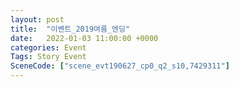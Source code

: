 ```yaml
---
layout: post
title:  "이벤트_2019여름_엔딩"
date:   2022-01-03 11:00:00 +0000
categories: Event
Tags: Story Event
SceneCode: ["scene_evt190627_cp0_q2_s10,7429311"]
---
```

